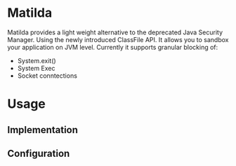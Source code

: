 # Matilda
Matilda provides a light weight alternative to the deprecated Java Security Manager. Using the newly introduced ClassFile API. It allows you to sandbox your application on JVM level.
Currently it supports granular blocking of:
* System.exit()
* System Exec
* Socket conntections


# Usage

## Implementation

## Configuration


